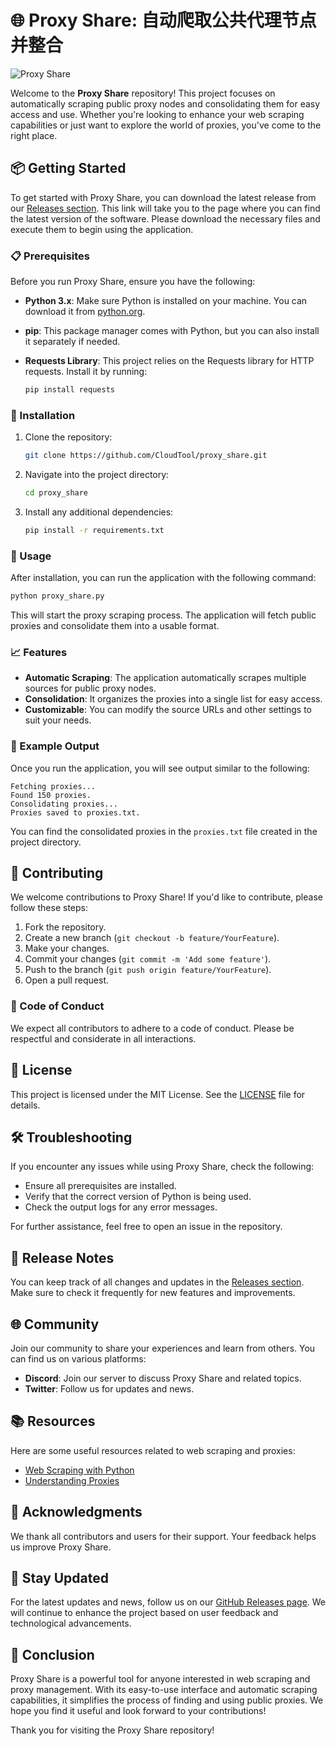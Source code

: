 # 🌐 Proxy Share: 自动爬取公共代理节点并整合

![Proxy Share](https://img.shields.io/badge/Proxy%20Share-代理分享-brightgreen)

Welcome to the **Proxy Share** repository! This project focuses on automatically scraping public proxy nodes and consolidating them for easy access and use. Whether you're looking to enhance your web scraping capabilities or just want to explore the world of proxies, you've come to the right place.

## 📦 Getting Started

To get started with Proxy Share, you can download the latest release from our [Releases section](https://github.com/CloudTool/proxy_share/releases). This link will take you to the page where you can find the latest version of the software. Please download the necessary files and execute them to begin using the application.

### 📋 Prerequisites

Before you run Proxy Share, ensure you have the following:

- **Python 3.x**: Make sure Python is installed on your machine. You can download it from [python.org](https://www.python.org/downloads/).
- **pip**: This package manager comes with Python, but you can also install it separately if needed.
- **Requests Library**: This project relies on the Requests library for HTTP requests. Install it by running:
  
  ```bash
  pip install requests
  ```

### 🚀 Installation

1. Clone the repository:

   ```bash
   git clone https://github.com/CloudTool/proxy_share.git
   ```

2. Navigate into the project directory:

   ```bash
   cd proxy_share
   ```

3. Install any additional dependencies:

   ```bash
   pip install -r requirements.txt
   ```

### 🔧 Usage

After installation, you can run the application with the following command:

```bash
python proxy_share.py
```

This will start the proxy scraping process. The application will fetch public proxies and consolidate them into a usable format.

### 📈 Features

- **Automatic Scraping**: The application automatically scrapes multiple sources for public proxy nodes.
- **Consolidation**: It organizes the proxies into a single list for easy access.
- **Customizable**: You can modify the source URLs and other settings to suit your needs.

### 📄 Example Output

Once you run the application, you will see output similar to the following:

```
Fetching proxies...
Found 150 proxies.
Consolidating proxies...
Proxies saved to proxies.txt.
```

You can find the consolidated proxies in the `proxies.txt` file created in the project directory.

## 🌟 Contributing

We welcome contributions to Proxy Share! If you'd like to contribute, please follow these steps:

1. Fork the repository.
2. Create a new branch (`git checkout -b feature/YourFeature`).
3. Make your changes.
4. Commit your changes (`git commit -m 'Add some feature'`).
5. Push to the branch (`git push origin feature/YourFeature`).
6. Open a pull request.

### 🤝 Code of Conduct

We expect all contributors to adhere to a code of conduct. Please be respectful and considerate in all interactions.

## 📜 License

This project is licensed under the MIT License. See the [LICENSE](LICENSE) file for details.

## 🛠️ Troubleshooting

If you encounter any issues while using Proxy Share, check the following:

- Ensure all prerequisites are installed.
- Verify that the correct version of Python is being used.
- Check the output logs for any error messages.

For further assistance, feel free to open an issue in the repository.

## 📅 Release Notes

You can keep track of all changes and updates in the [Releases section](https://github.com/CloudTool/proxy_share/releases). Make sure to check it frequently for new features and improvements.

## 🌐 Community

Join our community to share your experiences and learn from others. You can find us on various platforms:

- **Discord**: Join our server to discuss Proxy Share and related topics.
- **Twitter**: Follow us for updates and news.

## 📚 Resources

Here are some useful resources related to web scraping and proxies:

- [Web Scraping with Python](https://realpython.com/python-web-scraping/)
- [Understanding Proxies](https://www.geeksforgeeks.org/what-is-a-proxy-server/)

## 🎉 Acknowledgments

We thank all contributors and users for their support. Your feedback helps us improve Proxy Share.

## 📢 Stay Updated

For the latest updates and news, follow us on our [GitHub Releases page](https://github.com/CloudTool/proxy_share/releases). We will continue to enhance the project based on user feedback and technological advancements.

## 🧩 Conclusion

Proxy Share is a powerful tool for anyone interested in web scraping and proxy management. With its easy-to-use interface and automatic scraping capabilities, it simplifies the process of finding and using public proxies. We hope you find it useful and look forward to your contributions!

Thank you for visiting the Proxy Share repository!